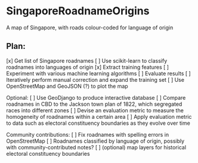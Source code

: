 SingaporeRoadnameOrigins
========================

A map of Singapore, with roads colour-coded for language of origin

Plan:
-----
[x] Get list of Singapore roadnames
[ ] Use scikit-learn to classify roadnames into languages of origin
    [x] Extract training features
    [ ] Experiment with various machine learning algorithms
    [ ] Evaluate results
    [ ] Iteratively perform manual correction and expand the training set
[ ] Use OpenStreetMap and GeoJSON (?) to plot the map

Optional:
[ ] Use GeoDjango to produce interactive database
[ ] Compare roadnames in CBD to the Jackson town plan of 1822, which
    segregated races into different zones
[ ] Devise an evaluation metric to measure the homogeneity of roadnames
    within a certain area
[ ] Apply evaluation metric to data such as electoral constituency boundaries
    as they evolve over time

Community contributions:
[ ] Fix roadnames with spelling errors in OpenStreetMap
[ ] Roadnames classified by language of origin, possibly with
    community-contributed notes?
[ ] (optional) map layers for historical electoral constituency boundaries
